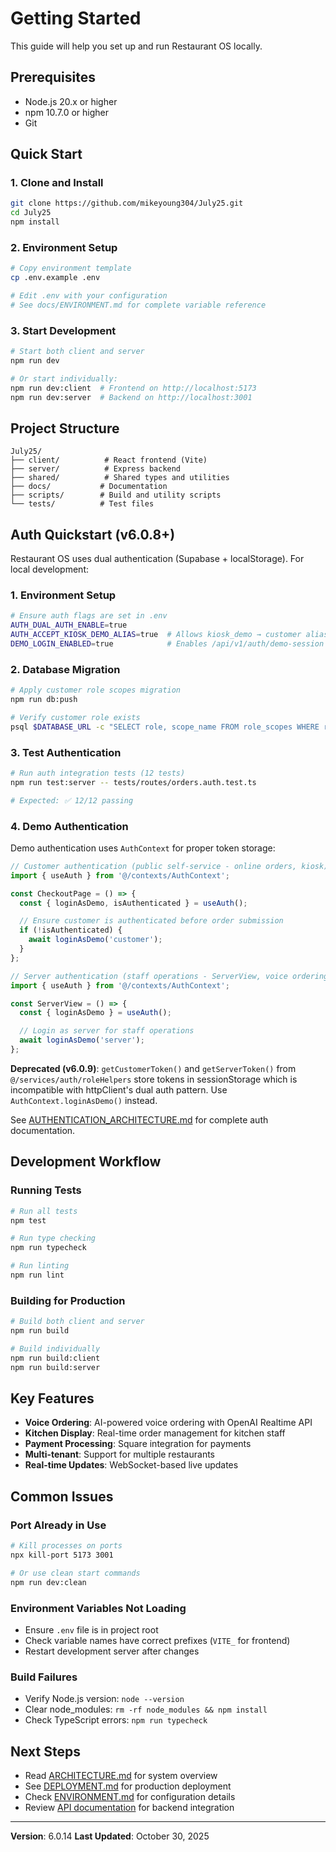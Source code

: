 # Getting Started

This guide will help you set up and run Restaurant OS locally.

## Prerequisites

- Node.js 20.x or higher
- npm 10.7.0 or higher
- Git

## Quick Start

### 1. Clone and Install
```bash
git clone https://github.com/mikeyoung304/July25.git
cd July25
npm install
```

### 2. Environment Setup
```bash
# Copy environment template
cp .env.example .env

# Edit .env with your configuration
# See docs/ENVIRONMENT.md for complete variable reference
```

### 3. Start Development
```bash
# Start both client and server
npm run dev

# Or start individually:
npm run dev:client  # Frontend on http://localhost:5173
npm run dev:server  # Backend on http://localhost:3001
```

## Project Structure

```
July25/
├── client/          # React frontend (Vite)
├── server/          # Express backend
├── shared/          # Shared types and utilities
├── docs/           # Documentation
├── scripts/        # Build and utility scripts
└── tests/          # Test files
```

## Auth Quickstart (v6.0.8+)

Restaurant OS uses dual authentication (Supabase + localStorage). For local development:

### 1. Environment Setup
```bash
# Ensure auth flags are set in .env
AUTH_DUAL_AUTH_ENABLE=true
AUTH_ACCEPT_KIOSK_DEMO_ALIAS=true  # Allows kiosk_demo → customer alias
DEMO_LOGIN_ENABLED=true            # Enables /api/v1/auth/demo-session
```

### 2. Database Migration
```bash
# Apply customer role scopes migration
npm run db:push

# Verify customer role exists
psql $DATABASE_URL -c "SELECT role, scope_name FROM role_scopes WHERE role='customer';"
```

### 3. Test Authentication
```bash
# Run auth integration tests (12 tests)
npm run test:server -- tests/routes/orders.auth.test.ts

# Expected: ✅ 12/12 passing
```

### 4. Demo Authentication

Demo authentication uses `AuthContext` for proper token storage:

```typescript
// Customer authentication (public self-service - online orders, kiosk)
import { useAuth } from '@/contexts/AuthContext';

const CheckoutPage = () => {
  const { loginAsDemo, isAuthenticated } = useAuth();

  // Ensure customer is authenticated before order submission
  if (!isAuthenticated) {
    await loginAsDemo('customer');
  }
};

// Server authentication (staff operations - ServerView, voice ordering)
import { useAuth } from '@/contexts/AuthContext';

const ServerView = () => {
  const { loginAsDemo } = useAuth();

  // Login as server for staff operations
  await loginAsDemo('server');
};
```

**Deprecated (v6.0.9)**: `getCustomerToken()` and `getServerToken()` from `@/services/auth/roleHelpers` store tokens in sessionStorage which is incompatible with httpClient's dual auth pattern. Use `AuthContext.loginAsDemo()` instead.

See [AUTHENTICATION_ARCHITECTURE.md](./docs/AUTHENTICATION_ARCHITECTURE.md) for complete auth documentation.

## Development Workflow

### Running Tests
```bash
# Run all tests
npm test

# Run type checking
npm run typecheck

# Run linting
npm run lint
```

### Building for Production
```bash
# Build both client and server
npm run build

# Build individually
npm run build:client
npm run build:server
```

## Key Features

- **Voice Ordering**: AI-powered voice ordering with OpenAI Realtime API
- **Kitchen Display**: Real-time order management for kitchen staff
- **Payment Processing**: Square integration for payments
- **Multi-tenant**: Support for multiple restaurants
- **Real-time Updates**: WebSocket-based live updates

## Common Issues

### Port Already in Use
```bash
# Kill processes on ports
npx kill-port 5173 3001

# Or use clean start commands
npm run dev:clean
```

### Environment Variables Not Loading
- Ensure `.env` file is in project root
- Check variable names have correct prefixes (`VITE_` for frontend)
- Restart development server after changes

### Build Failures
- Verify Node.js version: `node --version`
- Clear node_modules: `rm -rf node_modules && npm install`
- Check TypeScript errors: `npm run typecheck`

## Next Steps

- Read [ARCHITECTURE.md](ARCHITECTURE.md) for system overview
- See [DEPLOYMENT.md](DEPLOYMENT.md) for production deployment
- Check [ENVIRONMENT.md](ENVIRONMENT.md) for configuration details
- Review [API documentation](api/README.md) for backend integration

---

**Version**: 6.0.14
**Last Updated**: October 30, 2025
